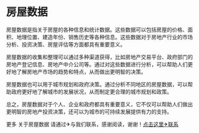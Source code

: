 # 房屋数据

房屋数据是指关于房屋的各种信息和统计数据。这些数据可以包括房屋的价格、面积、地理位置、建造年份、销售历史等各种信息。这些数据对于房地产行业的市场分析、投资决策、房屋评估等方面都具有重要意义。

房屋数据的收集和整理可以通过多种渠道获得，比如房地产交易平台、政府部门的房地产登记信息、房地产中介公司等。通过对这些数据进行分析，可以帮助人们更好地了解房地产市场的趋势和特点，从而做出更明智的决策。

房屋数据也可以用于城市规划和政府决策。通过分析不同地区的房屋数据，可以帮助政府更好地了解城市的发展状况，从而制定更合理的城市规划和政策。

总之，房屋数据对于个人、企业和政府都具有重要意义，它不仅可以帮助人们做出更明智的房地产投资决策，还可以为城市的可持续发展提供有力的支持。

更多 关于房屋数据 请通过✈与我们联系，感谢阅读，谢谢！[点击这里✈联系](https://t.me/LM999bot)
